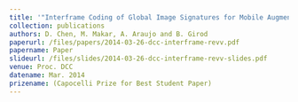 ```yaml
---
title: '"Interframe Coding of Global Image Signatures for Mobile Augmented Reality,"'
collection: publications
authors: D. Chen, M. Makar, A. Araujo and B. Girod
paperurl: /files/papers/2014-03-26-dcc-interframe-revv.pdf
papername: Paper
slideurl: /files/slides/2014-03-26-dcc-interframe-revv-slides.pdf
venue: Proc. DCC
datename: Mar. 2014
prizename: (Capocelli Prize for Best Student Paper)
---
```

